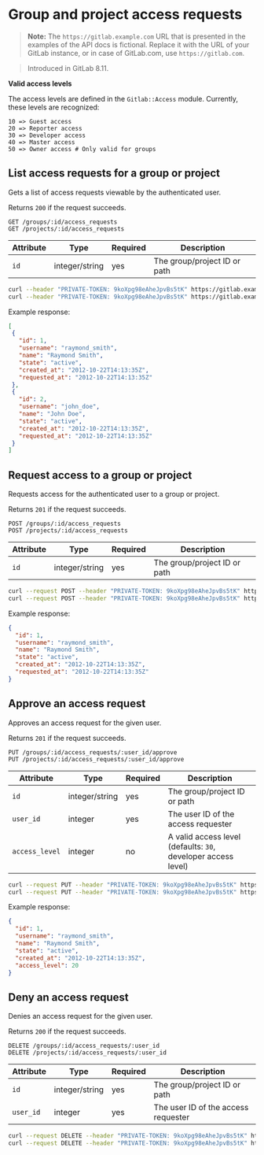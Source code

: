 # Group and project access requests

>**Note:**
The `https://gitlab.example.com` URL that is presented in the examples of the
API docs is fictional. Replace it with the URL of your GitLab instance,
or in case of GitLab.com, use `https://gitlab.com`.

>Introduced in GitLab 8.11.

**Valid access levels**

The access levels are defined in the `Gitlab::Access` module. Currently, these levels are recognized:

```
10 => Guest access
20 => Reporter access
30 => Developer access
40 => Master access
50 => Owner access # Only valid for groups
```

## List access requests for a group or project

Gets a list of access requests viewable by the authenticated user.

Returns `200` if the request succeeds.

```
GET /groups/:id/access_requests
GET /projects/:id/access_requests
```

| Attribute | Type | Required | Description |
| --------- | ---- | -------- | ----------- |
| `id`      | integer/string | yes | The group/project ID or path |

```bash
curl --header "PRIVATE-TOKEN: 9koXpg98eAheJpvBs5tK" https://gitlab.example.com/api/v3/groups/:id/access_requests
curl --header "PRIVATE-TOKEN: 9koXpg98eAheJpvBs5tK" https://gitlab.example.com/api/v3/projects/:id/access_requests
```

Example response:

```json
[
 {
   "id": 1,
   "username": "raymond_smith",
   "name": "Raymond Smith",
   "state": "active",
   "created_at": "2012-10-22T14:13:35Z",
   "requested_at": "2012-10-22T14:13:35Z"
 },
 {
   "id": 2,
   "username": "john_doe",
   "name": "John Doe",
   "state": "active",
   "created_at": "2012-10-22T14:13:35Z",
   "requested_at": "2012-10-22T14:13:35Z"
 }
]
```

## Request access to a group or project

Requests access for the authenticated user to a group or project.

Returns `201` if the request succeeds.

```
POST /groups/:id/access_requests
POST /projects/:id/access_requests
```

| Attribute | Type | Required | Description |
| --------- | ---- | -------- | ----------- |
| `id`      | integer/string | yes | The group/project ID or path |

```bash
curl --request POST --header "PRIVATE-TOKEN: 9koXpg98eAheJpvBs5tK" https://gitlab.example.com/api/v3/groups/:id/access_requests
curl --request POST --header "PRIVATE-TOKEN: 9koXpg98eAheJpvBs5tK" https://gitlab.example.com/api/v3/projects/:id/access_requests
```

Example response:

```json
{
  "id": 1,
  "username": "raymond_smith",
  "name": "Raymond Smith",
  "state": "active",
  "created_at": "2012-10-22T14:13:35Z",
  "requested_at": "2012-10-22T14:13:35Z"
}
```

## Approve an access request

Approves an access request for the given user.

Returns `201` if the request succeeds.

```
PUT /groups/:id/access_requests/:user_id/approve
PUT /projects/:id/access_requests/:user_id/approve
```

| Attribute | Type | Required | Description |
| --------- | ---- | -------- | ----------- |
| `id`      | integer/string | yes | The group/project ID or path |
| `user_id` | integer | yes   | The user ID of the access requester |
| `access_level` | integer | no | A valid access level (defaults: `30`, developer access level) |

```bash
curl --request PUT --header "PRIVATE-TOKEN: 9koXpg98eAheJpvBs5tK" https://gitlab.example.com/api/v3/groups/:id/access_requests/:user_id/approve?access_level=20
curl --request PUT --header "PRIVATE-TOKEN: 9koXpg98eAheJpvBs5tK" https://gitlab.example.com/api/v3/projects/:id/access_requests/:user_id/approve?access_level=20
```

Example response:

```json
{
  "id": 1,
  "username": "raymond_smith",
  "name": "Raymond Smith",
  "state": "active",
  "created_at": "2012-10-22T14:13:35Z",
  "access_level": 20
}
```

## Deny an access request

Denies an access request for the given user.

Returns `200` if the request succeeds.

```
DELETE /groups/:id/access_requests/:user_id
DELETE /projects/:id/access_requests/:user_id
```

| Attribute | Type | Required | Description |
| --------- | ---- | -------- | ----------- |
| `id`      | integer/string | yes | The group/project ID or path |
| `user_id` | integer | yes   | The user ID of the access requester |

```bash
curl --request DELETE --header "PRIVATE-TOKEN: 9koXpg98eAheJpvBs5tK" https://gitlab.example.com/api/v3/groups/:id/access_requests/:user_id
curl --request DELETE --header "PRIVATE-TOKEN: 9koXpg98eAheJpvBs5tK" https://gitlab.example.com/api/v3/projects/:id/access_requests/:user_id
```
